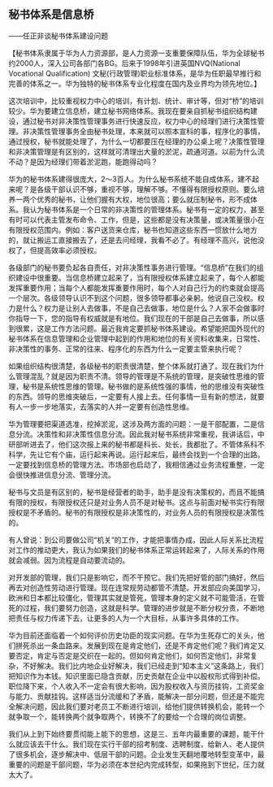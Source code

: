 ## 秘书体系是信息桥

——任正非谈秘书体系建设问题

【秘书体系隶属于华为人力资源部，是人力资源一支重要保障队伍，华为全球秘书约2000人，深入公司各部门各BG。后来于1998年引进英国NVQ(National Vocational Qualification) 文秘(行政管理)职业标准体系，是华为任职最早推行和完善的体系之一。华为独特的秘书体系专业化程度在国内及业界均为领先地位。】



这次培训中，比较重视权力中心的培训，有计划、统计、审计等，但对“桥”的培训较少。华为要建立信息桥，建立秘书网络体系。我现在要亲自抓秘书组织结构建设，通过秘书对非决策性管理事务进行快速反应，权力中心的经理们进行决策性管理。非决策性管理事务全由秘书处理，本来就可以照本宣科的事，程序化的事情，通过授权，秘书就能处理了，为什么一切都要压在经理的办公桌上呢？决策性管理和非决策管理是有区别的，这样就可清理出大量的淤泥，疏通河道。以前为什么流不动？是因为经理们带着淤泥跑，能跑得动吗？

华为的秘书体系建得很庞大，2～3百人。为什么秘书系统不能自成体系，建不起来呢？是各级干部认识不够，重视不够，理解不够。不懂得有限授权原则。要么培养一两个优秀的秘书，让他们握有大权，地位很高；要么就压制秘书，形不成体系。我认为秘书体系是一个日常的非决策性的管理体系。秘书有一定的权力，甚至有时可以代表主管发布命令、工作，但是，这些都是没有决策量，或决策量很小在有限授权范围内。例如：客户送货来仓库，秘书也知道这些东西一惯放什么地方的，就让搬运工直接搬去了，还是去问经理，我看不必了。有经理不高兴，说他没权了，但提高效率必须授权。

各级部门的秘书要负起各自责任，对非决策性事务进行管理。“信息桥”在我们的组织建设中很重要。当信息桥建立起来了，当有限授权体系建立起来了，每个人都能发挥重要作用；当每个人都能发挥重要作用时，每个人对自己行为的约束就会提高一个层次。各级领导认识不到这个问题，很多领导都事必亲躬。他说自己没权。权力是什么？权力是让别人去做事，不是自己去做事，地位是什么？人家不会做事时你指导一下，您的指导有权威就是有地位。我们现在的干部是自己去做事，所以感到很累，这是工作方法问题。最近我肯定要抓秘书体系建设。希望能把国外现代的秘书体系在信息管理和企业管理中起到的作用和地位的有关资料收集来，日常性、非决策性的事务、正常的往来、程序化的东西为什么一定要主管来执行呢？

如果组织结构很清楚，各级秘书的职责很清楚，整个体系就打通了。现在我们为什么管理混乱？就是因为职责不清。领导的管理是不系统的管理，是突破性思维的管理，秘书是系统性思维的管理。秘书做的是系统性强的事情，他的思维没有突破性的东西。领导的思维突破后，一定要有人接上去。任何事情一旦有新的想法，就要有人一步一步地落实，去落实的人并一定要有创造性思维。

华为管理要把渠道选准，挖掉淤泥，这涉及两方面的问题：一是干部配置，二是信息分流。决策性和非决策性信息分流。因此我对秘书系统非常重视，我讲话后，中研部听进去了，他们这次报上来的秘书都是科长、处长，我都批了。不管体系科不科学，先让它有个庙，运行起来再说。运行起来后，最终会找到一个合理的出路。一定要找到信息桥的管理方法。市场部也启动了，我相信通过业务流程重整，一定会很快推进信息分流、管理分流。

秘书与文员是有区别的，秘书是经营者的助手，助手是没有决策权的，而且不能搞有限的授权，有限授权还只是对业务人员不是对秘书。这点与前面对秘书实行有限授权是不矛盾的。秘书的有限授权是非决策性的，对业务人员的有限授权是决策性的。

有人曾说：到公司要做公司“机关”的工作，才能把事情办成，因此人际关系比流程对工作的推动更大，我认为如果我们的秘书体系正常运转起来了，人际关系的作用就会减弱。因为流程是自动要流动的。

对开发部的管理，我们只是影响它，而不干预它。我们先把好管的部门搞好，然后再去对创造性劳动进行管理。现在连常规劳动都管不清楚。开发部应向美国学习，欧洲和日本都比较僵化，管理其实就是管死，管理本身的定义就不可能管活，在管死的过程，我们要努力创造，这就是科学。管理的进步就是不断分权分责，不断地把责任与权力传递下去，让更多的人为一个大目标，从事许多具体的工作。

华为目前还面临着一个如何评价历史功臣的现实问题。在华为生死存亡的关头，他们拼死杀出一条血路来。发展到现在是肯定他们，还是不肯定他们呢？我们肯定又要否定，肯定与否定是交织在一起的。但如何肯定他们，如何否定他们，非常复杂，不好解决。我们比内地企业好解决，我们已经走到“知本主义”这条路上，我们把知识作为本钱。知识里面已隐含贡献，历史贡献在企业中以股权形式得到补偿。职位降下来，个人收入不一定会有很大影响，因为股权收入与资历挂钩，工资奖金与能力、贡献挂钩。这样适当分流缓和了矛盾，能解决一部分问题，但还是不能完全解决问题，因此我们要对老员工不断进行培训，给他们提供转换机会，能转一个就争取一个，能转换两个就争取两个，转换不了的要给一个合理的岗位调整。

我们从上到下始终要贯彻能上能下的思想，这是三、五年内最重要的课题，能干什么就应该去干什么。我们现在实行干部的招考制度、选聘制度，给新人、老人提供了很多机会，逐步解决中、低层干部的问题。企业发生天翻地覆地转型变革中，最重要的问题是干部问题，华为必须在本世纪内完成转型，如果拖到下世纪，压力就太大了。
